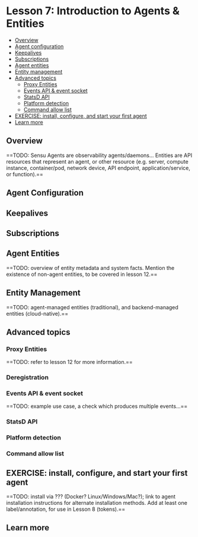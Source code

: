 # Lesson 7: Introduction to Agents & Entities 

- [Overview](#overview)
- [Agent configuration](#agent-configuration)
- [Keepalives](#keepalives)
- [Subscriptions](#subscriptions)
- [Agent entities](#agent-entities)
- [Entity management](#entity-management)
- [Advanced topics](#advanced-topics)
  - [Proxy Entities](#proxy-entities)
  - [Events API & event socket](#events-api--event-socket)
  - [StatsD API](#statsd-api)
  - [Platform detection](#platform-detection)
  - [Command allow list](#command-allow-list)
- [EXERCISE: install, configure, and start your first agent](#install-configure-and-start-your-first-agent)
- [Learn more](#learn-more)

## Overview 

==TODO: Sensu Agents are observability agents/daemons... Entities are API resources that represent an agent, or other resource (e.g. server, compute instance, container/pod, network device, API endpoint, application/service, or function).==

## Agent Configuration 

## Keepalives 

## Subscriptions 

## Agent Entities

==TODO: overview of entity metadata and system facts.
Mention the existence of non-agent entities, to be covered in lesson 12.== 

## Entity Management 

==TODO: agent-managed entities (traditional), and backend-managed entities (cloud-native).== 

## Advanced topics 

### Proxy Entities

==TODO: refer to lesson 12 for more information.== 

### Deregistration 

### Events API & event socket 

==TODO: example use case, a check which produces multiple events...==

### StatsD API

### Platform detection 

### Command allow list 

## EXERCISE: install, configure, and start your first agent 

==TODO: install via ??? (Docker? Linux/Windows/Mac?); 
link to agent installation instructions for alternate installation methods.
Add at least one label/annotation, for use in Lesson 8 (tokens).==

## Learn more 

